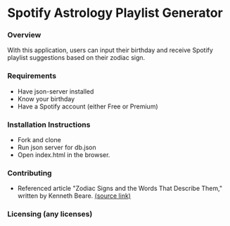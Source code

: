 # Spotify Astrology Playlist Generator

### Overview
With this application, users can input their birthday and receive Spotify playlist suggestions based on their zodiac sign.

### Requirements
* Have json-server installed
* Know your birthday
* Have a Spotify account (either Free or Premium)

### Installation Instructions
* Fork and clone
* Run json server for db.json
* Open index.html in the browser.

### Contributing
* Referenced article "Zodiac Signs and the Words That Describe Them," written by Kenneth Beare. [(source link)](https://www.thoughtco.com/zodiac-personality-4122956)

### Licensing (any licenses)